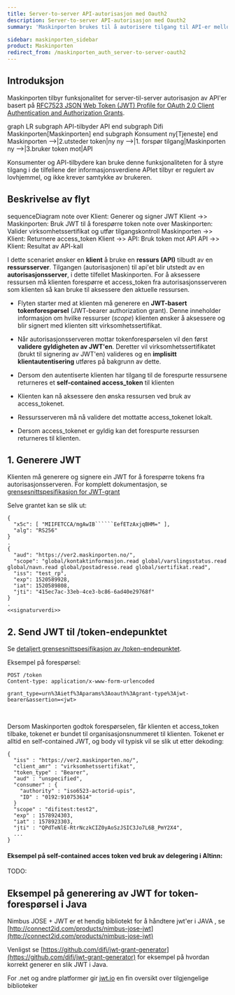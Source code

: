 ```yaml
---
title: Server-to-server API-autorisasjon med Oauth2
description: Server-to-server API-autorisasjon med Oauth2
summary: 'Maskinporten brukes til å autorisere tilgang til API-er mellom virksomheter.  Dette er basert på såkalt "server-to-server oauth2"-oppførsel.'

sidebar: maskinporten_sidebar
product: Maskinporten
redirect_from: /maskinporten_auth_server-to-server-oauth2
---
```


## Introduksjon

Maskinporten tilbyr funksjonalitet for server-til-server autorisasjon av API'er basert på [RFC7523 JSON Web Token (JWT) Profile for OAuth 2.0 Client Authentication and Authorization Grants](https://tools.ietf.org/html/rfc7523).

<div class="mermaid">
graph LR
  subgraph API-tilbyder
    API
  end
  subgraph Difi
    Maskinporten[Maskinporten]
  end
  subgraph Konsument
     ny[Tjeneste]
  end
  Maskinporten -->|2.utsteder token|ny
  ny -->|1. forspør tilgang|Maskinporten
  ny -->|3.bruker token mot|API
</div>

Konsumenter og API-tilbydere kan bruke denne funksjonaliteten for å styre tilgang i de tilfellene der informasjonsverdiene APIet tilbyr er regulert av lovhjemmel, og ikke krever samtykke av brukeren.

## Beskrivelse av flyt

<div class="mermaid">
sequenceDiagram
  note over Klient:  Generer og signer JWT
  Klient ->> Maskinporten: Bruk JWT til å forespørre token
  note over Maskinporten: Valider virksomhetssertifikat og utfør tilgangskontroll
  Maskinporten ->> Klient: Returnere access_token
  Klient ->> API: Bruk token mot API
  API ->> Klient: Resultat av API-kall

</div>


I dette scenariet ønsker en **klient** å bruke en **ressurs (API)** tilbudt av en **ressursserver**. Tilgangen (autorisasjonen) til api'et blir utstedt av en **autorisasjonsserver**, i dette tilfellet Maskinporten. For å aksessere ressursen må klienten forespørre et access_token fra autorisasjonsserveren som klienten så kan bruke til aksessere den aktuelle ressursen.

* Flyten starter med at klienten må generere en **JWT-basert tokenforespørsel** (JWT-bearer authorization grant). Denne inneholder informasjon om hvilke ressurser (*scope*) klienten ønsker å aksessere og blir signert med klienten sitt virksomhetssertifikat.

* Når autorisasjonsserveren mottar tokenforespørselen vil den først **validere gyldigheten av JWT'en**. Deretter vil virksomhetssertifikatet (brukt til signering av JWT'en) valideres og en **implisitt klientautentisering** utføres på bakgrunn av dette.

* Dersom den autentiserte klienten har tilgang til de forespurte ressursene returneres et **self-contained access_token** til klienten

* Klienten kan nå aksessere den ønska ressursen ved bruk av access_tokenet.

* Ressursserveren må nå validere det mottatte access_tokenet lokalt.

* Dersom access_tokenet er gyldig kan det forespurte ressursen returneres til klienten.

## 1. Generere JWT

Klienten må generere og signere ein JWT for å forespørre tokens fra autorisasjonsserveren.  For komplett dokumentasjon, se [grensesnittspesifikasjon for JWT-grant]({{site.baseurl}}/docs/maskinporten/maskinporten_protocol_jwtgrant)

Selve grantet kan se slik ut:

```
{
  "x5c": [ "MIIFETCCA/mgAwIB``````EefETzAxjqBHM=" ],
  "alg": "RS256"
}
.
{
  "aud": "https://ver2.maskinporten.no/",
  "scope": "global/kontaktinformasjon.read global/varslingsstatus.read global/navn.read global/postadresse.read global/sertifikat.read",
  "iss": "test_rp",
  "exp": 1520589928,
  "iat": 1520589808,
  "jti": "415ec7ac-33eb-4ce3-bc86-6ad40e29768f"
}
.
<<signaturverdi>>
```


## 2. Send JWT til /token-endepunktet

Se [detaljert grensesnittspesifikasjon  av /token-endepunktet]({{site.baseurl}}/docs/maskinporten/maskinporten_protocol_token).


Eksempel på forespørsel:

```
POST /token
Content-type: application/x-www-form-urlencoded

grant_type=urn%3Aietf%3Aparams%3Aoauth%3Agrant-type%3Ajwt-bearer&assertion=<jwt>
```

&nbsp;


Dersom Maskinporten godtok forespørselen, får klienten et access_token tilbake, tokenet er bundet til organisasjonsnummeret til klienten.   Tokenet er alltid en self-contained JWT, og body vil typisk vil se slik ut etter dekoding:
```
{
  "iss" : "https://ver2.maskinporten.no/",
  "client_amr" : "virksomhetssertifikat",
  "token_type" : "Bearer",
  "aud" : "unspecified",
  "consumer" : {
    "authority" : "iso6523-actorid-upis",
    "ID" : "0192:910753614"
  }
  "scope" : "difitest:test2",
  "exp" : 1578924303,
  "iat" : 1578923303,
  "jti" : "QPdTeNlE-RtrNczkCIZ0yAoSzJSIC3Jo7L6B_PmY2X4",
  ...
}
```

#### Eksempel på self-contained acces token ved bruk av delegering i Altinn:

TODO:


## Eksempel på generering av JWT for token-forespørsel i Java

Nimbus JOSE + JWT er et hendig bibliotekt for å håndtere jwt'er i JAVA , se [http://connect2id.com/products/nimbus-jose-jwt](http://connect2id.com/products/nimbus-jose-jwt)

Venligst se [https://github.com/difi/jwt-grant-generator](https://github.com/difi/jwt-grant-generator)  for eksempel på hvordan korrekt generer en slik JWT i Java.

For .net og andre platformer gir [jwt.io](http://jwt.io) en fin oversikt over tilgjengelige biblioteker
